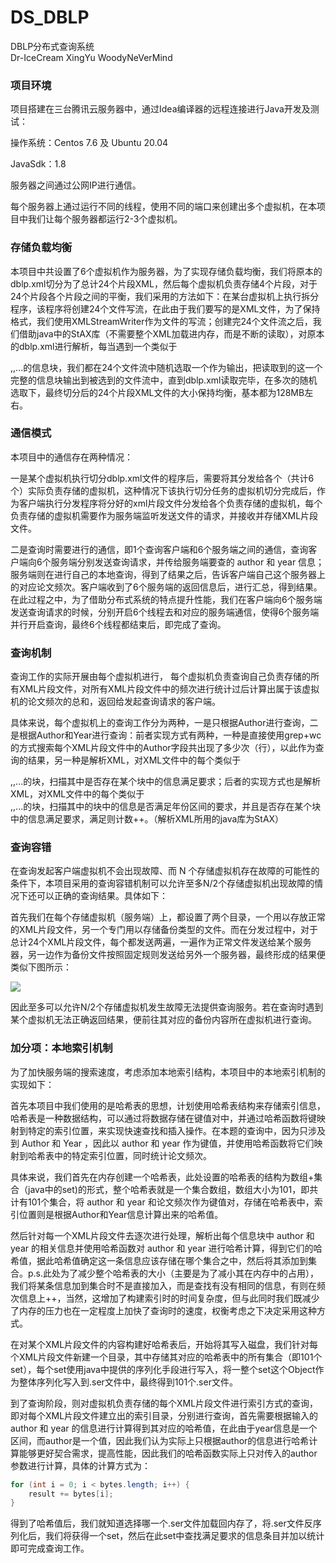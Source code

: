 # DS_DBLP
DBLP分布式查询系统  
Dr-IceCream XingYu WoodyNeVerMind
### 项目环境

项目搭建在三台腾讯云服务器中，通过Idea编译器的远程连接进行Java开发及测试：

操作系统：Centos 7.6 及 Ubuntu 20.04

JavaSdk：1.8

服务器之间通过公网IP进行通信。

每个服务器上通过运行不同的线程，使用不同的端口来创建出多个虚拟机，在本项目中我们让每个服务器都运行2-3个虚拟机。

### 存储负载均衡

本项目中共设置了6个虚拟机作为服务器，为了实现存储负载均衡，我们将原本的dblp.xml切分为了总计24个片段XML，然后每个虚拟机负责存储4个片段，对于24个片段各个片段之间的平衡，我们采用的方法如下：在某台虚拟机上执行拆分程序，该程序将创建24个文件写流，在此由于我们要写的是XML文件，为了保持格式，我们使用XMLStreamWriter作为文件的写流；创建完24个文件流之后，我们借助java中的StAX库（不需要整个XML加载进内存，而是不断的读取），对原本的dblp.xml进行解析，每当遇到一个类似于<article>,<book>,<proceedings>...的信息块，我们都在24个文件流中随机选取一个作为输出，把读取到的这一个完整的信息块输出到被选到的文件流中，直到dblp.xml读取完毕，在多次的随机选取下，最终切分后的24个片段XML文件的大小保持均衡，基本都为128MB左右。

### 通信模式

本项目中的通信存在两种情况：

一是某个虚拟机执行切分dblp.xml文件的程序后，需要将其分发给各个（共计6个）实际负责存储的虚拟机，这种情况下该执行切分任务的虚拟机切分完成后，作为客户端执行分发程序将分好的xml片段文件分发给各个负责存储的虚拟机，每个负责存储的虚拟机需要作为服务端监听发送文件的请求，并接收并存储XML片段文件。

二是查询时需要进行的通信，即1个查询客户端和6个服务端之间的通信，查询客户端向6个服务端分别发送查询请求，并传给服务端要查的 author 和 year 信息；服务端则在进行自己的本地查询，得到了结果之后，告诉客户端自己这个服务器上的对应论文频次。客户端收到了6个服务端的返回信息后，进行汇总，得到结果。在此过程之中，为了借助分布式系统的特点提升性能，我们在客户端向6个服务端发送查询请求的时候，分别开启6个线程去和对应的服务端通信，使得6个服务端并行开启查询，最终6个线程都结束后，即完成了查询。

### 查询机制

查询工作的实际开展由每个虚拟机进行， 每个虚拟机负责查询自己负责存储的所有XML片段文件，对所有XML片段文件中的频次进行统计过后计算出属于该虚拟机的论文频次的总和，返回给发起查询请求的客户端。

具体来说，每个虚拟机上的查询工作分为两种，一是只根据Author进行查询，二是根据Author和Year进行查询：前者实现方式有两种，一种是直接使用grep+wc的方式搜索每个XML片段文件中的Author字段共出现了多少次（行），以此作为查询的结果，另一种是解析XML，对XML文件中的每个类似于<article>,<book>,<proceedings>...的块，扫描其中是否存在某个<author>块中的信息满足要求；后者的实现方式也是解析XML，对XML文件中的每个类似于<article>,<book>,<proceedings>...的块，扫描其中的<year>块中的信息是否满足年份区间的要求，并且是否存在某个<author>块中的信息满足要求，满足则计数++。（解析XML所用的java库为StAX）

### 查询容错

在查询发起客户端虚拟机不会出现故障、而 N 个存储虚拟机存在故障的可能性的条件下，本项目采用的查询容错机制可以允许至多N/2个存储虚拟机出现故障的情况下还可以正确的查询结果。具体如下：

首先我们在每个存储虚拟机（服务端）上，都设置了两个目录，一个用以存放正常的XML片段文件，另一个专门用以存储备份类型的文件。而在分发过程中，对于总计24个XML片段文件，每个都发送两遍，一遍作为正常文件发送给某个服务器，另一边作为备份文件按照固定规则发送给另外一个服务器，最终形成的结果便类似下图所示：

![](https://cy89r0pvke.feishu.cn/space/api/box/stream/download/asynccode/?code=Y2M5NTk4ZDE4MjIxZjYzNDhhMjA0MzE3YmNiZjNjOGNfYTR0dDdBTG91WDU2Zk9qdU1YUk9pMXFrbEhRQ3Q2eHRfVG9rZW46Ym94Y243SEt6QTFGZlZZUVBBV0VTWWhoNExkXzE2NzE0MzY0NDY6MTY3MTQ0MDA0Nl9WNA)

因此至多可以允许N/2个存储虚拟机发生故障无法提供查询服务。若在查询时遇到某个虚拟机无法正确返回结果，便前往其对应的备份内容所在虚拟机进行查询。

### 加分项：本地索引机制

为了加快服务端的搜索速度，考虑添加本地索引结构，本项目中的本地索引机制的实现如下：

首先本项目中我们使用的是哈希表的思想，计划使用哈希表结构来存储索引信息，哈希表是一种数据结构，可以通过将数据存储在键值对中，并通过哈希函数将键映射到特定的索引位置，来实现快速查找和插入操作。在本题的查询中，因为只涉及到 Author 和 Year ，因此以 author 和 year 作为键值，并使用哈希函数将它们映射到哈希表中的特定索引位置，同时统计论文频次。

具体来说，我们首先在内存创建一个哈希表，此处设置的哈希表的结构为数组+集合（java中的set)的形式，整个哈希表就是一个集合数组，数组大小为101，即共计有101个集合，将 author 和 year 和论文频次作为键值对，存储在哈希表中，索引位置则是根据Author和Year信息计算出来的哈希值。

然后针对每一个XML片段文件去逐次进行处理，解析出每个信息块中 author 和 year 的相关信息并使用哈希函数对 author 和 year 进行哈希计算，得到它们的哈希值，据此哈希值确定这一条信息应该存储在哪个集合之中，然后将其添加到集合。p.s.此处为了减少整个哈希表的大小（主要是为了减小其在内存中的占用），我们将某条信息加到集合时不是直接加入，而是查找有没有相同的信息，有则在频次信息上++，当然，这增加了构建索引时的时间复杂度，但与此同时我们既减少了内存的压力也在一定程度上加快了查询时的速度，权衡考虑之下决定采用这种方式。

在对某个XML片段文件的内容构建好哈希表后，开始将其写入磁盘，我们针对每个XML片段文件新建一个目录，其中存储其对应的哈希表中的所有集合（即101个set），每个set使用java中提供的序列化手段进行写入，将一整个set这个Object作为整体序列化写入到.ser文件中，最终得到101个.ser文件。

到了查询阶段，则对虚拟机负责存储的每个XML片段文件进行索引方式的查询，即对每个XML片段文件建立出的索引目录，分别进行查询，首先需要根据输入的 author 和 year 的信息进行计算得到其对应的哈希值，在此由于year信息是一个区间，而author是一个值，因此我们认为实际上只根据author的信息进行哈希计算能够更好契合需求，提高性能，因此我们的哈希函数实际上只对传入的author参数进行计算，具体的计算方式为：

```java
for (int i = 0; i < bytes.length; i++) {
    result += bytes[i];
}
```

得到了哈希值后，我们就知道选择哪一个.ser文件加载回内存了，将.ser文件反序列化后，我们将获得一个set，然后在此set中查找满足要求的信息条目并加以统计即可完成查询工作。
